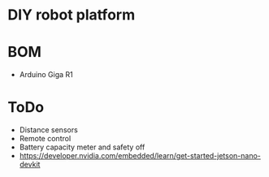 # DIY robot platform

# BOM
- Arduino Giga R1

# ToDo
- Distance sensors
- Remote control
- Battery capacity meter and safety off
- https://developer.nvidia.com/embedded/learn/get-started-jetson-nano-devkit